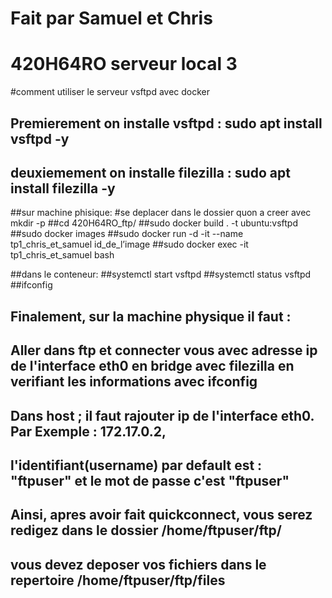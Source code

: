 # Fait par Samuel et Chris
# 420H64RO serveur local 3
#comment utiliser le serveur vsftpd avec docker

## Premierement on installe vsftpd : sudo apt install vsftpd -y
## deuxiemement on installe filezilla : sudo apt install filezilla -y

##sur machine phisique:
#se deplacer dans le dossier quon a creer avec mkdir -p
##cd 420H64RO_ftp/ 
##sudo docker build . -t ubuntu:vsftpd
##sudo docker images
##sudo docker run -d -it --name tp1_chris_et_samuel id_de_l’image
##sudo docker exec -it tp1_chris_et_samuel bash

##dans le conteneur:
##systemctl start vsftpd
##systemctl status vsftpd
##ifconfig

## Finalement, sur la machine physique il faut :
## Aller dans ftp et connecter vous avec adresse ip de l'interface eth0 en bridge avec filezilla en verifiant les informations avec ifconfig
## Dans host ; il faut rajouter ip de l'interface eth0. Par Exemple : 172.17.0.2, 
## l'identifiant(username) par default est : "ftpuser" et le mot de passe c'est "ftpuser"
## Ainsi, apres avoir fait quickconnect, vous serez redigez dans le dossier /home/ftpuser/ftp/ 
## vous devez deposer vos fichiers dans le repertoire /home/ftpuser/ftp/files

